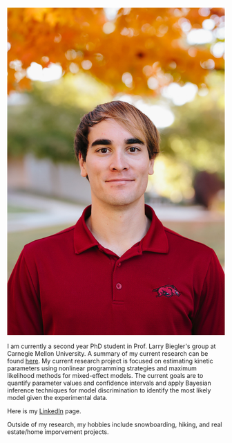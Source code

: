 

![Headshot](/_photos/Headshot.jpg)
     
I am currently a second year PhD student in Prof. Larry Biegler's group at Carnegie Mellon University. A summary of my current research can be found [here](http://numero.cheme.cmu.edu/research.html). My current research project is focused on estimating kinetic parameters using nonlinear programming strategies and maximum likelihood methods for mixed-effect models. The current goals are to quantify parameter values and confidence intervals and apply Bayesian inference techniques for model discrimination to identify the most likely model given the experimental data. 

Here is my [LinkedIn](https://www.linkedin.com/in/tom-krumpolc-9b064513a/) page. 

Outside of my research, my hobbies include snowboarding, hiking, and real estate/home imporvement projects. 
